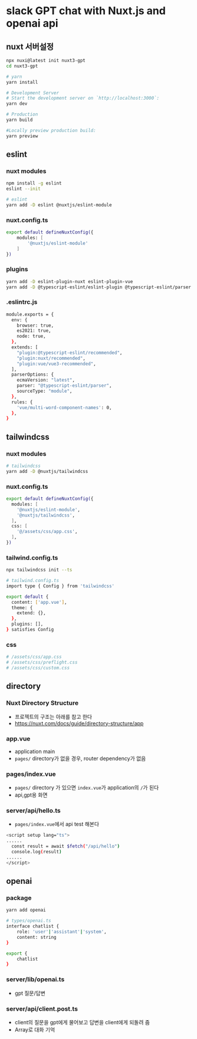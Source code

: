 # slack GPT chat with Nuxt.js and openai api

## nuxt 서버설정

```bash
npx nuxi@latest init nuxt3-gpt
cd nuxt3-gpt

# yarn
yarn install

# Development Server
# Start the development server on `http://localhost:3000`:
yarn dev

# Production
yarn build

#Locally preview production build:
yarn preview
```

## eslint

### nuxt modules

```bash
npm install -g eslint
eslint --init

# eslint
yarn add -D eslint @nuxtjs/eslint-module
```

### nuxt.config.ts

```bash
export default defineNuxtConfig({
    modules: [
        '@nuxtjs/eslint-module'
    ]
})
```

### plugins

```bash
yarn add -D eslint-plugin-nuxt eslint-plugin-vue
yarn add -D @typescript-eslint/eslint-plugin @typescript-eslint/parser typescript
```

### .eslintrc.js

```bash
module.exports = {
  env: {
    browser: true,
    es2021: true,
    node: true,
  },
  extends: [
    "plugin:@typescript-eslint/recommended",
    "plugin:nuxt/recommended",
    "plugin:vue/vue3-recommended",
  ],
  parserOptions: {
    ecmaVersion: "latest",
    parser: "@typescript-eslint/parser",
    sourceType: "module",
  },
  rules: {
    'vue/multi-word-component-names': 0,
  },
}
```

## tailwindcss

### nuxt modules

```bash
# tailwindcss
yarn add -D @nuxtjs/tailwindcss
```

### nuxt.config.ts

```bash
export default defineNuxtConfig({
  modules: [
    '@nuxtjs/eslint-module',
    '@nuxtjs/tailwindcss',
  ],
  css: [
    '@/assets/css/app.css',
  ],
})
```

### tailwind.config.ts

```bash
npx tailwindcss init --ts

# tailwind.config.ts
import type { Config } from 'tailwindcss'

export default {
  content: ['app.vue'],
  theme: {
    extend: {},
  },
  plugins: [],
} satisfies Config
```

### css

```bash
# /assets/css/app.css
# /assets/css/preflight.css
# /assets/css/custom.css
```

## directory

### Nuxt Directory Structure
- 프로젝트의 구조는 아래를 참고 한다
- https://nuxt.com/docs/guide/directory-structure/app

### app.vue
- application main
- ```pages/``` directory가 없을 경우, router dependency가 없음

### pages/index.vue
- ```pages/``` directory 가 있으면 ```index.vue```가 application의 ```/```가 된다
- api,gpt용 화면

### server/api/hello.ts
- ```pages/index.vue```에서 api test 해본다

```bash
<script setup lang="ts">
......
  const result = await $fetch("/api/hello")
  console.log(result)
......
</script>
```

## openai

### package

```bash
yarn add openai

# types/openai.ts
interface chatlist {
    role: 'user'|'assistant'|'system',
    content: string
}

export {
    chatlist
}
```

### server/lib/openai.ts
- gpt 질문/답변


### server/api/client.post.ts
- client의 질문을 gpt에게 물어보고 답변을 client에게 되돌려 줌
- Array로 대화 기억




